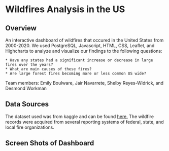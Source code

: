 <h1> Wildfires Analysis in the US </h1>

<h2> Overview </h2>

An interactive dashboard of wildfires that occured in the United States from 2000-2020. We used PostgreSQL, Javascript, HTML, CSS, Leaflet, and Highcharts to analyze and visualize our findings to the following questions:

    * Have any states had a significant increase or decrease in large fires over the years?
    * What are main causes of these fires?
    * Are large forest fires becoming more or less common US wide?


Team members: Emily Boulware, Jair Navarrete, Shelby Reyes-Widrick, and Desmond Workman

<h2> Data Sources </h2>

The dataset used was from kaggle and can be found [here.](https://www.kaggle.com/datasets/behroozsohrabi/us-wildfire-records-6th-edition 'US Wildfires') 
The wildfire records were acquired from several reporting systems of federal, state, and local fire organizations. 

<h2> Screen Shots of Dashboard </h2>
